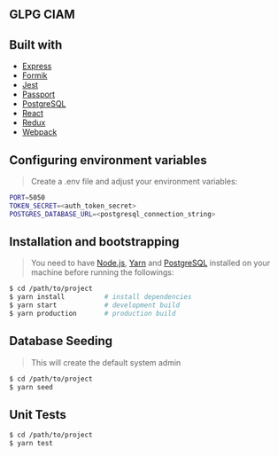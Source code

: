 ## GLPG CIAM

## Built with
- [Express](https://expressjs.com/)
- [Formik](https://jaredpalmer.com/formik/)
- [Jest](https://jestjs.io/)
- [Passport](http://passportjs.org/)
- [PostgreSQL](https://www.postgresql.org/)
- [React](https://reactjs.org/)
- [Redux](https://redux.js.org/)
- [Webpack](https://webpack.js.org/)

## Configuring environment variables

> Create a .env file and adjust your environment variables:

```bash
PORT=5050
TOKEN_SECRET=<auth_token_secret>
POSTGRES_DATABASE_URL=<postgresql_connection_string>
```

## Installation and bootstrapping
> You need to have [Node.js](https://nodejs.org/en/), [Yarn](https://classic.yarnpkg.com/en/docs/install/#windows-stable) and [PostgreSQL](https://www.postgresql.org/) installed on your machine before running the followings:

```bash
$ cd /path/to/project
$ yarn install          # install dependencies
$ yarn start            # development build
$ yarn production       # production build
```

## Database Seeding
> This will create the default system admin

```bash
$ cd /path/to/project
$ yarn seed
```

## Unit Tests

```bash
$ cd /path/to/project
$ yarn test
```
